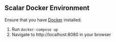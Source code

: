 Scalar Docker Environment
--------------------------

Ensure that you have [Docker](https://docker.com/) installed.

1. Run `docker-compose up`
2. Navigate to http://localhost:8080 in your browser
